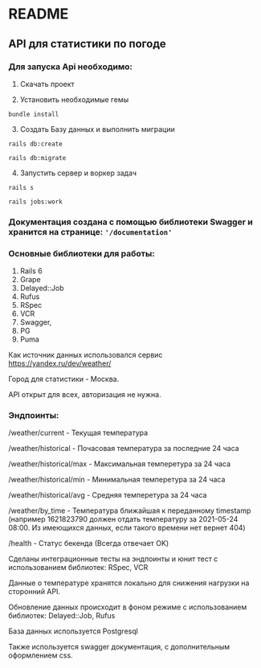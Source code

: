 # README

## API для статистики по погоде

### Для запуска Api необходимо:

1. Скачать проект

2. Установить необходимые гемы
  ```
  bundle install
  ```
3. Создать Базу данных и выполнить миграции
  ```
  rails db:create
  ```
  ```
  rails db:migrate
  ```
4. Запустить сервер и воркер задач
  ```
  rails s
  ```
  ```
  rails jobs:work
  ```

### Документация создана с помощью библиотеки Swagger и хранится на странице:  ```'/documentation'```

### Основные библиотеки для работы:
1. Rails 6
2. Grape
3. Delayed::Job
3. Rufus
5. RSpec
6. VCR
7. Swagger,
8. PG
9. Puma

Как источник данных использовался сервис https://yandex.ru/dev/weather/

Город для статистики - Москва.

API открыт для всех, авторизация не нужна.

### Эндпоинты:

/weather/current - Текущая температура

/weather/historical - Почасовая температура за последние 24 часа

/weather/historical/max - Максимальная темперетура за 24 часа

/weather/historical/min - Минимальная темперетура за 24 часа

/weather/historical/avg - Средняя темперетура за 24 часа

/weather/by_time - Температура ближайшая к переданному timestamp (например 1621823790 должен отдать температуру за 2021-05-24 08:00. Из имеющихся данных, если такого времени нет вернет 404)

/health - Статус бекенда (Всегда отвечает OK)

Сделаны интеграционные тесты на эндпоинты и юнит тест с использованием библиотек: RSpec, VCR

Данные о температуре хранятся локально для снижения нагрузки на сторонний API.

Обновление данных происходит в фоном режиме с использованием библиотек: Delayed::Job, Rufus

База данных используется Postgresql

Также используется swagger документация, с дополнительным оформлением css.
